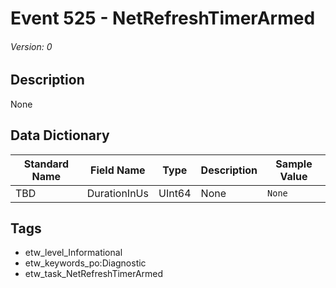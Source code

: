 # Event 525 - NetRefreshTimerArmed
###### Version: 0

## Description
None

## Data Dictionary
|Standard Name|Field Name|Type|Description|Sample Value|
|---|---|---|---|---|
|TBD|DurationInUs|UInt64|None|`None`|

## Tags
* etw_level_Informational
* etw_keywords_po:Diagnostic
* etw_task_NetRefreshTimerArmed